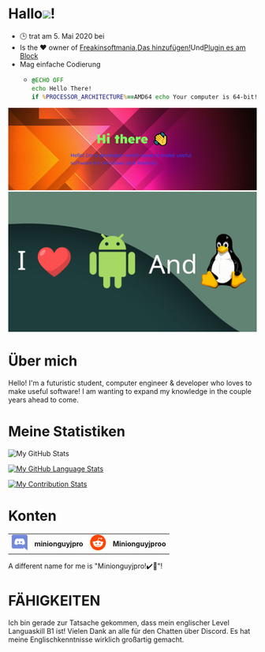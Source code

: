 # Hallo<img src="https://media.tenor.com/images/822fb670841c6f6582fefbb82e338a50/tenor.gif" width="30px">!

-   🕒 trat am 5. Mai 2020 bei
-   Is the ❤️ owner of [Freakinsoftmania](https://github.com/FreakinSoftMania),[Das hinzufügen!](https://github.com/Adding-That-On)Und[Plugin es am Block](https://github.com/Pluging-it-on-block)
-   Mag einfache Codierung
    -   ```bat
        @ECHO OFF
        echo Hello There!
        if %PROCESSOR_ARCHITECTURE%==AMD64 echo Your computer is 64-bit!
        ```

![Welcome!](./img/welcome-message.png)![I love Android and Linux!](./img/android-and-linux-fan.png)

# Über mich

Hello! I'm a futuristic student, computer engineer & developer who loves to make useful software! I am wanting to expand my knowledge in the couple years ahead to come.

# Meine Statistiken

![My GitHub Stats](https://github-readme-stats.vercel.app/api/?username=Minionguyjpro&count_private=true&theme=react&showicons=true)

[![My GitHub Language Stats](https://github-readme-stats.vercel.app/api/top-langs/?username=Minionguyjpro&langs_count=5&theme=react)](<>)

[![My Contribution Stats](https://github-contribution-stats.vercel.app/api/?username=Minionguyjpro)](https://github.com/Minionguyjpro/github-contribution-stats/)

# Konten

<table>
  <tr>
    <td align="left"><img src="./img/discord.svg" alt="minionguyjpro" width="32" height="32"/></td><th>minionguyjpro</th>
    <td align="left"><img src="./img/reddit.svg" alt="Minionguyjproo" width="32" height="32"/></td><th>Minionguyjproo</th>
  </tr>
</table>
A different name for me is "Minionguyjpro!✔️👏"!

# FÄHIGKEITEN

Ich bin gerade zur Tatsache gekommen, dass mein englischer Level Languaskill B1 ist! Vielen Dank an alle für den Chatten über Discord. Es hat meine Englischkenntnisse wirklich großartig gemacht.
